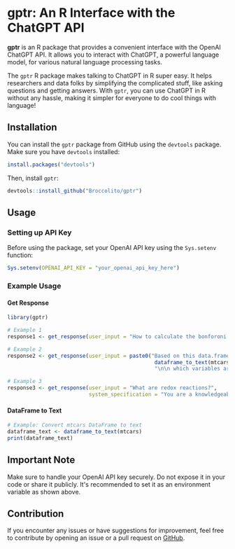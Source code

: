 # gptr: An R Interface with the ChatGPT API

**gptr** is an R package that provides a convenient interface with the OpenAI ChatGPT API. It allows you to interact with ChatGPT, a powerful language model, for various natural language processing tasks.

The `gptr` R package makes talking to ChatGPT in R super easy. It helps researchers and data folks by simplifying the complicated stuff, like asking questions and getting answers. With `gptr`, you can use ChatGPT in R without any hassle, making it simpler for everyone to do cool things with language!

## Installation

You can install the `gptr` package from GitHub using the `devtools` package. Make sure you have `devtools` installed:

```R
install.packages("devtools")
```

Then, install `gptr`:

```R
devtools::install_github("Broccolito/gptr")
```

## Usage

### Setting up API Key

Before using the package, set your OpenAI API key using the `Sys.setenv` function:

```R
Sys.setenv(OPENAI_API_KEY = "your_openai_api_key_here")
```

### Example Usage

#### Get Response

```R
library(gptr)

# Example 1
response1 <- get_response(user_input = "How to calculate the bonforoni corrected p values?")

# Example 2
response2 <- get_response(user_input = paste0("Based on this data.frame in R: \n\n",
                                               dataframe_to_text(mtcars),
                                               "\n\n which variables are correlated?"))

# Example 3
response3 <- get_response(user_input = "What are redox reactions?",
                          system_specification = "You are a knowledgeable and helpful chemist who will answer any questions in German")
```

#### DataFrame to Text

```R
# Example: Convert mtcars DataFrame to text
dataframe_text <- dataframe_to_text(mtcars)
print(dataframe_text)
```

## Important Note

Make sure to handle your OpenAI API key securely. Do not expose it in your code or share it publicly. It's recommended to set it as an environment variable as shown above.

## Contribution

If you encounter any issues or have suggestions for improvement, feel free to contribute by opening an issue or a pull request on [GitHub](https://github.com/Broccolito/gptr). 
